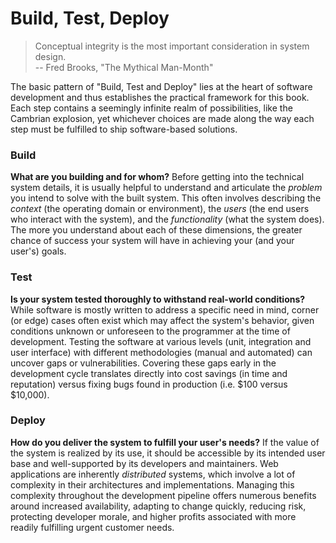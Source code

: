 # Build, Test, Deploy

> Conceptual integrity is the most important consideration in system design.   
> -- Fred Brooks, "The Mythical Man-Month"

The basic pattern of "Build, Test and Deploy" lies at the heart of software development and thus establishes the practical framework for this book. Each step contains a seemingly infinite realm of possibilities, like the Cambrian explosion, yet whichever choices are made along the way each step must be fulfilled to ship software-based solutions.

### Build

**What are you building and for whom?** Before getting into the technical system details, it is usually helpful to understand and articulate the _problem_ you intend to solve with the built system. This often involves describing the _context_ \(the operating domain or environment\), the _users_ \(the end users who interact with the system\), and the _functionality_ \(what the system does\). The more you understand about each of these dimensions, the greater chance of success your system will have in achieving your \(and your user's\) goals.

### Test

**Is your system tested thoroughly to withstand real-world conditions?** While software is mostly written to address a specific need in mind, corner \(or edge\) cases often exist which may affect the system's behavior, given conditions unknown or unforeseen to the programmer at the time of development. Testing the software at various levels \(unit, integration and user interface\) with different methodologies \(manual and automated\) can uncover gaps or vulnerabilities. Covering these gaps early in the development cycle translates directly into cost savings \(in time and reputation\) versus fixing bugs found in production \(i.e. $100 versus $10,000\).

### Deploy

**How do you deliver the system to fulfill your user's needs?** If the value of the system is realized by its use, it should be accessible by its intended user base and well-supported by its developers and maintainers. Web applications are inherently _distributed_ systems, which involve a lot of complexity in their architectures and implementations. Managing this complexity throughout the development pipeline offers  numerous benefits around increased availability, adapting to change quickly, reducing risk, protecting developer morale, and higher profits associated with more readily fulfilling urgent customer needs.

